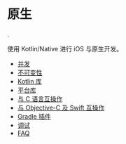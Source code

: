# 原生

.

使用 Kotlin/Native 进行 iOS 与原生开发。

- [并发](native/concurrency.md)
- [不可变性](native/immutability.md)
- [Kotlin 库](native/libraries.md)
- [平台库](native/platform_libs.md)
- [与 C 语言互操作](native/c_interop.md)
- [与 Objective-C 及 Swift 互操作](native/objc_interop.md)
- [Gradle 插件](native/gradle_plugin.md)
- [调试](native/debugging.md)
- [FAQ](native/faq.md)
